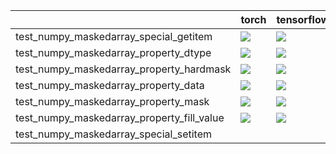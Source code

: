 |                                            | torch                                                                                                                                                                                  | tensorflow                                                                                                                                                                             | numpy                                                                                                                                                                                  | jax                                                                                                                                                                                    |
|:-------------------------------------------|:---------------------------------------------------------------------------------------------------------------------------------------------------------------------------------------|:---------------------------------------------------------------------------------------------------------------------------------------------------------------------------------------|:---------------------------------------------------------------------------------------------------------------------------------------------------------------------------------------|:---------------------------------------------------------------------------------------------------------------------------------------------------------------------------------------|
| test_numpy_maskedarray_special_getitem     | <a href="https://github.com/unifyai/ivy/actions/runs/3583520790" rel="noopener noreferrer" target="_blank"><img src=https://img.shields.io/badge/-failure-red></a>                     | <a href="https://github.com/unifyai/ivy/actions/runs/3583520790" rel="noopener noreferrer" target="_blank"><img src=https://img.shields.io/badge/-failure-red></a>                     | <a href="https://github.com/unifyai/ivy/actions/runs/3583520790" rel="noopener noreferrer" target="_blank"><img src=https://img.shields.io/badge/-failure-red></a>                     |                                                                                                                                                                                        |
| test_numpy_maskedarray_property_dtype      | <a href="https://github.com/unifyai/ivy/actions/runs/3848543151/jobs/6556467257" rel="noopener noreferrer" target="_blank"><img src=https://img.shields.io/badge/-success-success></a> | <a href="https://github.com/unifyai/ivy/actions/runs/3848543151/jobs/6556467257" rel="noopener noreferrer" target="_blank"><img src=https://img.shields.io/badge/-success-success></a> | <a href="https://github.com/unifyai/ivy/actions/runs/3848543151/jobs/6556467257" rel="noopener noreferrer" target="_blank"><img src=https://img.shields.io/badge/-success-success></a> | <a href="https://github.com/unifyai/ivy/actions/runs/3848588097/jobs/6556575524" rel="noopener noreferrer" target="_blank"><img src=https://img.shields.io/badge/-success-success></a> |
| test_numpy_maskedarray_property_hardmask   | <a href="https://github.com/unifyai/ivy/actions/runs/3848543151/jobs/6556467257" rel="noopener noreferrer" target="_blank"><img src=https://img.shields.io/badge/-success-success></a> | <a href="https://github.com/unifyai/ivy/actions/runs/3848543151/jobs/6556467257" rel="noopener noreferrer" target="_blank"><img src=https://img.shields.io/badge/-success-success></a> | <a href="https://github.com/unifyai/ivy/actions/runs/3848543151/jobs/6556467257" rel="noopener noreferrer" target="_blank"><img src=https://img.shields.io/badge/-success-success></a> | <a href="https://github.com/unifyai/ivy/actions/runs/3848588097/jobs/6556575524" rel="noopener noreferrer" target="_blank"><img src=https://img.shields.io/badge/-success-success></a> |
| test_numpy_maskedarray_property_data       | <a href="https://github.com/unifyai/ivy/actions/runs/3848588097/jobs/6556575524" rel="noopener noreferrer" target="_blank"><img src=https://img.shields.io/badge/-success-success></a> | <a href="https://github.com/unifyai/ivy/actions/runs/3848543151/jobs/6556467257" rel="noopener noreferrer" target="_blank"><img src=https://img.shields.io/badge/-success-success></a> | <a href="https://github.com/unifyai/ivy/actions/runs/3848588097/jobs/6556575524" rel="noopener noreferrer" target="_blank"><img src=https://img.shields.io/badge/-success-success></a> | <a href="https://github.com/unifyai/ivy/actions/runs/3848543151/jobs/6556467257" rel="noopener noreferrer" target="_blank"><img src=https://img.shields.io/badge/-success-success></a> |
| test_numpy_maskedarray_property_mask       | <a href="https://github.com/unifyai/ivy/actions/runs/3848588097/jobs/6556575524" rel="noopener noreferrer" target="_blank"><img src=https://img.shields.io/badge/-success-success></a> | <a href="https://github.com/unifyai/ivy/actions/runs/3848588097/jobs/6556575524" rel="noopener noreferrer" target="_blank"><img src=https://img.shields.io/badge/-success-success></a> | <a href="https://github.com/unifyai/ivy/actions/runs/3848588097/jobs/6556575524" rel="noopener noreferrer" target="_blank"><img src=https://img.shields.io/badge/-success-success></a> | <a href="https://github.com/unifyai/ivy/actions/runs/3848543151/jobs/6556467257" rel="noopener noreferrer" target="_blank"><img src=https://img.shields.io/badge/-success-success></a> |
| test_numpy_maskedarray_property_fill_value | <a href="https://github.com/unifyai/ivy/actions/runs/3848588097/jobs/6556575524" rel="noopener noreferrer" target="_blank"><img src=https://img.shields.io/badge/-success-success></a> | <a href="https://github.com/unifyai/ivy/actions/runs/3848588097/jobs/6556575524" rel="noopener noreferrer" target="_blank"><img src=https://img.shields.io/badge/-success-success></a> | <a href="https://github.com/unifyai/ivy/actions/runs/3848588097/jobs/6556575524" rel="noopener noreferrer" target="_blank"><img src=https://img.shields.io/badge/-success-success></a> | <a href="https://github.com/unifyai/ivy/actions/runs/3848543151/jobs/6556467257" rel="noopener noreferrer" target="_blank"><img src=https://img.shields.io/badge/-success-success></a> |
| test_numpy_maskedarray_special_setitem     |                                                                                                                                                                                        |                                                                                                                                                                                        | <a href="https://github.com/unifyai/ivy/actions/runs/3583520790" rel="noopener noreferrer" target="_blank"><img src=https://img.shields.io/badge/-failure-red></a>                     |                                                                                                                                                                                        |